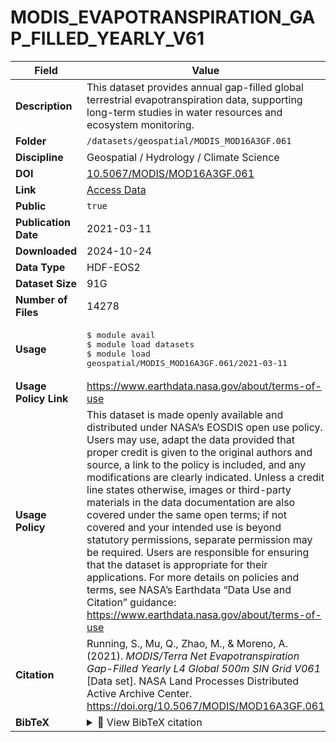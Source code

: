 # MODIS_EVAPOTRANSPIRATION_GAP_FILLED_YEARLY_V61

| Field | Value |
|--------|-------|
| **Description** | This dataset provides annual gap-filled global terrestrial evapotranspiration data, supporting long-term studies in water resources and ecosystem monitoring. |
| **Folder** | `/datasets/geospatial/MODIS_MOD16A3GF.061` |
| **Discipline** | Geospatial / Hydrology / Climate Science |
| **DOI** | [10.5067/MODIS/MOD16A3GF.061](https://doi.org/10.5067/MODIS/MOD16A3GF.061) |
| **Link** | [Access Data](https://app.globus.org/file-manager?origin_id=765a60bd-a1d1-4aae-a119-56a20bb68e4c&origin_path=%2F) |
| **Public** | `true` |
| **Publication Date** | 2021-03-11 |
| **Downloaded** | 2024-10-24 |
| **Data Type** | HDF-EOS2 |
| **Dataset Size** | 91G |
| **Number of Files** | 14278 |
| **Usage** | <pre>&#36; module avail<br>&#36; module load datasets<br>&#36; module load geospatial/MODIS_MOD16A3GF.061/2021-03-11</pre> |
| **Usage Policy Link** | https://www.earthdata.nasa.gov/about/terms-of-use |
| **Usage Policy** | This dataset is made openly available and distributed under NASA’s EOSDIS open use policy. Users may use, adapt the data provided that proper credit is given to the original authors and source, a link to the policy is included, and any modifications are clearly indicated. Unless a credit line states otherwise, images or third-party materials in the data documentation are also covered under the same open terms; if not covered and your intended use is beyond statutory permissions, separate permission may be required. Users are responsible for ensuring that the dataset is appropriate for their applications. For more details on policies and terms, see NASA’s Earthdata “Data Use and Citation” guidance: https://www.earthdata.nasa.gov/about/terms-of-use |
| **Citation** | Running, S., Mu, Q., Zhao, M., &amp; Moreno, A. (2021). <i>MODIS/Terra Net Evapotranspiration Gap-Filled Yearly L4 Global 500m SIN Grid V061</i> [Data set]. NASA Land Processes Distributed Active Archive Center. https://doi.org/10.5067/MODIS/MOD16A3GF.061 |
| **BibTeX** | <details><summary>📜 View BibTeX citation</summary><pre>@misc{Running2021MOD16A3GF,<br>  author       = {Running, S. and Mu, Q. and Zhao, M. and Moreno, A.},<br>  title        = {MODIS/Terra Net Evapotranspiration Gap-Filled Yearly L4 Global 500m SIN Grid V061},<br>  year         = {2021},<br>  howpublished = {NASA Land Processes Distributed Active Archive Center},<br>  note         = {Data set. Accessed: 2025-10-02},<br>  doi          = {10.5067/MODIS/MOD16A3GF.061},<br>  url          = {https://doi.org/10.5067/MODIS/MOD16A3GF.061}<br>}</pre> |
